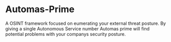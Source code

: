 # Automas-Prime
A OSINT framework focused on eumerating your external threat posture. By giving a single Autonomous Service number Automas prime will find potential problems with your companys security posture.
